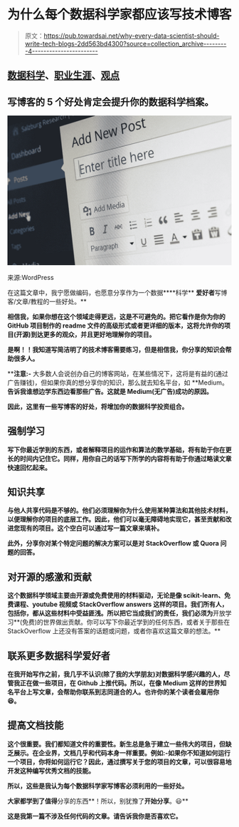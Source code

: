 # 为什么每个数据科学家都应该写技术博客

> 原文：<https://pub.towardsai.net/why-every-data-scientist-should-write-tech-blogs-2dd563bd4300?source=collection_archive---------4----------------------->

## [数据科学](https://towardsai.net/p/category/data-science)、[职业生涯](https://towardsai.net/p/category/careers)、[观点](https://towardsai.net/p/category/opinion)

## 写博客的 5 个好处肯定会提升你的数据科学档案。

![](img/b1caabc4342ff51f97bfcb9d3cff378c.png)

来源:WordPress

在这篇文章中，我宁愿做编码，也愿意分享作为一个数据****科学** **爱好者**写博客/文章/教程的一些好处。**

**相信我，如果你想在这个领域走得更远，这是不可避免的。把它看作是你为你的 **GitHub** 项目制作的 **readme 文件**的高级形式或者更详细的版本，这将允许你的项目(开源)到达更多的观众，并且更好地理解你的项目。**

**是啊！！我知道写简洁明了的技术博客需要练习，但是相信我，你分享的知识会帮助很多人。**

****注意:-** 大多数人会说创办自己的博客网站，在某些情况下，这将是有益的(通过广告赚钱)，但如果你真的想分享你的知识，那么就去知名平台，如 **Medium。**告诉我谁想边学东西边看那些广告。这就是 Medium(无广告)成功的原因。**

**因此，这里有一些写博客的好处，将增加你的数据科学投资组合。**

## **强制学习**

**写下你最近学到的东西，或者解释项目的运作和算法的数学基础，将有助于你在更长的时间内记住它。同样，用你自己的话写下所学的内容将有助于你通过略读文章快速回忆起来。**

## **知识共享**

**与他人共享代码是不够的。他们必须理解你为什么使用某种算法和其他技术材料，以便理解你的项目的底层工作。因此，他们可以毫无障碍地实现它，甚至贡献和改进您现有的项目。这个空白可以通过写一篇文章来填补。**

**此外，分享你对某个特定问题的解决方案可以是对 StackOverflow 或 Quora 问题的回答。**

## **对开源的感激和贡献**

**这个数据科学领域主要由开源或免费使用的材料驱动，无论是像 scikit-learn、免费课程、youtube 视频或 StackOverflow answers 这样的项目。我们所有人，包括你，都从这些材料中受益匪浅。所以把它当成我们的责任，我们必须为**开放学习**(免费)的世界做出贡献。你可以写下你最近学到的任何东西，或者关于那些在 StackOverflow 上还没有答案的话题或问题，或者你喜欢这篇文章的想法。**

## **联系更多数据科学爱好者**

**在我开始写作之前，我几乎不认识(除了我的大学朋友)对数据科学感兴趣的人，尽管我正在做一些项目，在 Github 上推代码。所以，在像 **Medium** 这样的世界知名平台上写文章，会帮助你联系到志同道合的人。也许你的某个读者会雇用你😆。**

## **提高文档技能**

**这个很重要。我们都知道文件的重要性。新生总是急于建立一些伟大的项目，但缺乏展示。在企业界，文档几乎和代码本身一样重要。例如:-如果你不知道如何运行一个项目，你将如何运行它？因此，通过撰写关于您的项目的文章，可以很容易地开发这种编写优秀文档的技能。**

**所以，这些是我认为每个数据科学家写博客必须利用的一些好处。**

**大家都学到了值得**分享的东西**！所以，别犹豫了**开始分享**。😃**

**这是我第一篇不涉及任何代码的文章。请告诉我你是否喜欢它。**